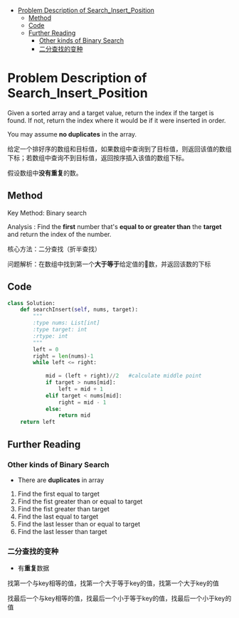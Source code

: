 <!-- TOC -->

- [Problem Description of Search_Insert_Position](#problem-description-of-search_insert_position)
    - [Method](#method)
    - [Code](#code)
    - [Further Reading](#further-reading)
        - [Other kinds of Binary Search](#other-kinds-of-binary-search)
        - [二分查找的变种](#二分查找的变种)

<!-- /TOC -->
# Problem Description of Search_Insert_Position

Given a sorted array and a target value, return the index if the target is found. If not, return the index where it would be if it were inserted in order.

You may assume **no duplicates** in the array. 

给定一个排好序的数组和目标值，如果数组中查询到了目标值，则返回该值的数组下标；若数组中查询不到目标值，返回按序插入该值的数组下标。

假设数组中**没有重复**的数。

## Method

Key Method: Binary search

Analysis : Find the **first** number that's **equal to or greater than** the **target** and return the index of the number.

核心方法：二分查找（折半查找）

问题解析：在数组中找到第一个**大于等于**给定值的数，并返回该数的下标


## Code

```python
class Solution:
    def searchInsert(self, nums, target):
        """
        :type nums: List[int]
        :type target: int
        :rtype: int
        """
        left = 0
        right = len(nums)-1
        while left <= right:
            
            mid = (left + right)//2   #calculate middle point
            if target > nums[mid]:
                left = mid + 1
            elif target < nums[mid]:
                right = mid - 1
            else:
                return mid
    return left
```

## Further Reading

### Other kinds of Binary Search

- There are **duplicates** in array

1. Find the first equal to target
2. Find the fist greater than or equal to target
3. Find the fist greater than target
4. Find the last equal to target
5. Find the last lesser than or equal to target
6. Find the last lesser than target

### 二分查找的变种

- 有**重复**数据

找第一个与key相等的值，找第一个大于等于key的值，找第一个大于key的值

找最后一个与key相等的值，找最后一个小于等于key的值，找最后一个小于key的值